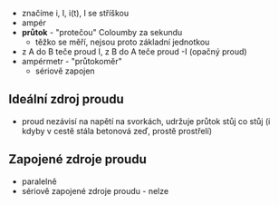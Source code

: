 - značíme i, I, i(t), I se stříškou
- ampér
- **průtok** - "protečou" Coloumby za sekundu
	- těžko se měří, nejsou proto základní jednotkou
- z A do B teče proud I, z B do A teče proud -I (opačný proud)
- ampérmetr - "průtokoměr"
	- sériově zapojen
## Ideální zdroj proudu
- proud nezávisí na napětí na svorkách, udržuje průtok stůj co stůj (i kdyby v cestě stála betonová zeď, prostě prostřelí)
## Zapojené zdroje proudu
- paralelně
- sériově zapojené zdroje proudu - nelze